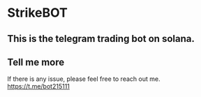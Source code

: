 # StrikeBOT
## This is the telegram trading bot on solana.
## Tell me more


If there is any issue, please feel free to reach out me.
<br />
https://t.me/bot215111
<br />



